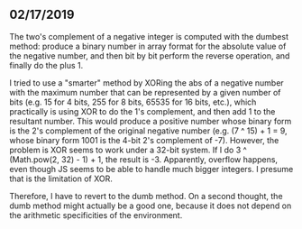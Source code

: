 ## 02/17/2019
The two's complement of a negative integer is computed with the dumbest method: produce a binary number in array format for the absolute value of the negative number, and then bit by bit perform the reverse operation, and finally do the plus 1. 

I tried to use a "smarter" method by XORing the abs of a negative number with the maximum number that can be represented by a given number of bits (e.g. 15 for 4 bits, 255 for 8 bits, 65535 for 16 bits, etc.), which practically is using XOR to do the 1's complement, and then add 1 to the resultant number. This would produce a positive number whose binary form is the 2's complement of the original negative number (e.g. (7 ^ 15) + 1 = 9, whose binary form 1001 is the 4-bit 2's complement of -7). However, the problem is XOR seems to work under a 32-bit system. If I do 3 ^ (Math.pow(2, 32) - 1) + 1, the result is -3. Apparently, overflow happens, even though JS seems to be able to handle much bigger integers. I presume that is the limitation of XOR.

Therefore, I have to revert to the dumb method. On a second thought, the dumb method might actually be a good one, because it does not depend on the arithmetic specificities of the environment.